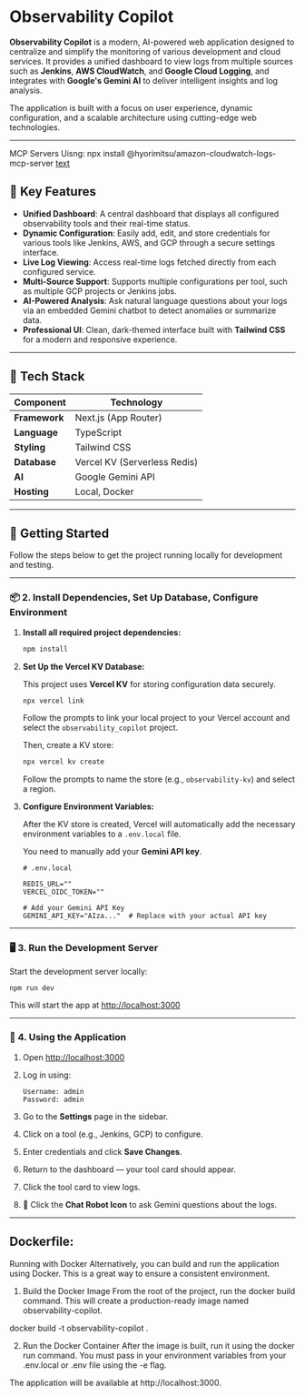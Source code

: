 
# Observability Copilot

**Observability Copilot** is a modern, AI-powered web application designed to centralize and simplify the monitoring of various development and cloud services. It provides a unified dashboard to view logs from multiple sources such as **Jenkins**, **AWS CloudWatch**, and **Google Cloud Logging**, and integrates with **Google's Gemini AI** to deliver intelligent insights and log analysis.

The application is built with a focus on user experience, dynamic configuration, and a scalable architecture using cutting-edge web technologies.

---

MCP Servers Uisng:
npx install @hyorimitsu/amazon-cloudwatch-logs-mcp-server
[text](https://github.com/hyorimitsu/mcp-amazon-cloudwatch-logs)

## 🔑 Key Features

- **Unified Dashboard**: A central dashboard that displays all configured observability tools and their real-time status.
- **Dynamic Configuration**: Easily add, edit, and store credentials for various tools like Jenkins, AWS, and GCP through a secure settings interface.
- **Live Log Viewing**: Access real-time logs fetched directly from each configured service.
- **Multi-Source Support**: Supports multiple configurations per tool, such as multiple GCP projects or Jenkins jobs.
- **AI-Powered Analysis**: Ask natural language questions about your logs via an embedded Gemini chatbot to detect anomalies or summarize data.
- **Professional UI**: Clean, dark-themed interface built with **Tailwind CSS** for a modern and responsive experience.

---

## 🧰 Tech Stack

| Component     | Technology                    |
|---------------|-------------------------------|
| **Framework** | Next.js (App Router)          |
| **Language**  | TypeScript                    |
| **Styling**   | Tailwind CSS                  |
| **Database**  | Vercel KV (Serverless Redis)  |
| **AI**        | Google Gemini API             |
| **Hosting**   | Local, Docker                       |

---

## 🚀 Getting Started

Follow the steps below to get the project running locally for development and testing.

---

### 📦 2. Install Dependencies, Set Up Database, Configure Environment

1. **Install all required project dependencies:**

   ```bash
   npm install
   ```

2. **Set Up the Vercel KV Database:**

   This project uses **Vercel KV** for storing configuration data securely.

   ```bash
   npx vercel link
   ```

   Follow the prompts to link your local project to your Vercel account and select the `observability_copilot` project.

   Then, create a KV store:

   ```bash
   npx vercel kv create
   ```

   Follow the prompts to name the store (e.g., `observability-kv`) and select a region.

3. **Configure Environment Variables:**

   After the KV store is created, Vercel will automatically add the necessary environment variables to a `.env.local` file.

   You need to manually add your **Gemini API key**.

   ```env
   # .env.local

   REDIS_URL=""
   VERCEL_OIDC_TOKEN=""

   # Add your Gemini API Key
   GEMINI_API_KEY="AIza..."  # Replace with your actual API key
   ```

---

### 🖥️ 3. Run the Development Server

Start the development server locally:

```bash
npm run dev
```

This will start the app at [http://localhost:3000](http://localhost:3000)

---

### 🧪 4. Using the Application

1. Open [http://localhost:3000](http://localhost:3000)

2. Log in using:

   ```
   Username: admin
   Password: admin
   ```

3. Go to the **Settings** page in the sidebar.

4. Click on a tool (e.g., Jenkins, GCP) to configure.

5. Enter credentials and click **Save Changes**.

6. Return to the dashboard — your tool card should appear.

7. Click the tool card to view logs.

8. 💬 Click the **Chat Robot Icon** to ask Gemini questions about the logs.

---
## Dockerfile:
Running with Docker
Alternatively, you can build and run the application using Docker. This is a great way to ensure a consistent environment.

1. Build the Docker Image
From the root of the project, run the docker build command. This will create a production-ready image named observability-copilot.

docker build -t observability-copilot .

2. Run the Docker Container
After the image is built, run it using the docker run command. You must pass in your environment variables from your .env.local or .env file using the -e flag.



The application will be available at http://localhost:3000.